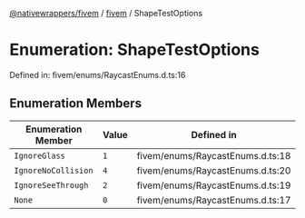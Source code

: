 [@nativewrappers/fivem](../../README.md) / [fivem](../README.md) / ShapeTestOptions

# Enumeration: ShapeTestOptions

Defined in: fivem/enums/RaycastEnums.d.ts:16

## Enumeration Members

| Enumeration Member | Value | Defined in |
| ------ | ------ | ------ |
| <a id="ignoreglass"></a> `IgnoreGlass` | `1` | fivem/enums/RaycastEnums.d.ts:18 |
| <a id="ignorenocollision"></a> `IgnoreNoCollision` | `4` | fivem/enums/RaycastEnums.d.ts:20 |
| <a id="ignoreseethrough"></a> `IgnoreSeeThrough` | `2` | fivem/enums/RaycastEnums.d.ts:19 |
| <a id="none"></a> `None` | `0` | fivem/enums/RaycastEnums.d.ts:17 |
